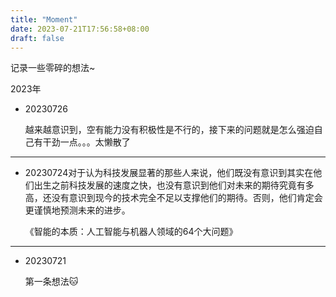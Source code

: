 ```yaml
---
title: "Moment"
date: 2023-07-21T17:56:58+08:00
draft: false
---
```

记录一些零碎的想法~

2023年

* 20230726

  越来越意识到，空有能力没有积极性是不行的，接下来的问题就是怎么强迫自己有干劲一点。。。太懒散了

---

* 20230724对于认为科技发展显著的那些人来说，他们既没有意识到其实在他们出生之前科技发展的速度之快，也没有意识到他们对未来的期待究竟有多高，还没有意识到现今的技术完全不足以支撑他们的期待。否则，他们肯定会更谨慎地预测未来的进步。

    《智能的本质：人工智能与机器人领域的64个大问题》

---

- 20230721

  第一条想法🐱
